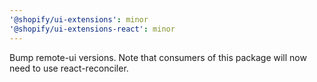 ```yaml
---
'@shopify/ui-extensions': minor
'@shopify/ui-extensions-react': minor
---
```


Bump remote-ui versions. Note that consumers of this package will now need to use react-reconciler.
